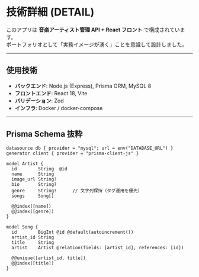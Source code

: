 # 技術詳細 (DETAIL)

このアプリは **音楽アーティスト管理 API + React フロント** で構成されています。  
ポートフォリオとして「実務イメージが湧く」ことを意識して設計しました。

---

## 使用技術

- **バックエンド**: Node.js (Express), Prisma ORM, MySQL 8
- **フロントエンド**: React 18, Vite
- **バリデーション**: Zod
- **インフラ**: Docker / docker-compose

---

## Prisma Schema 抜粋

```prisma
datasource db { provider = "mysql"; url = env("DATABASE_URL") }
generator client { provider = "prisma-client-js" }

model Artist {
  id        String  @id
  name      String
  image_url String?
  bio       String?
  genre     String?      // 文字列保持（タグ運用を優先）
  songs     Song[]

  @@index([name])
  @@index([genre])
}

model Song {
  id        BigInt @id @default(autoincrement())
  artist_id String
  title     String
  artist    Artist @relation(fields: [artist_id], references: [id])

  @@unique([artist_id, title])
  @@index([title])
}
```
